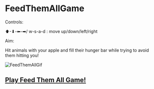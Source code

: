 # FeedThemAllGame
 Controls:

⬆-⬇-⬅-➡/ w-s-a-d : move up/down/left/right

Aim:

Hit animals with your apple and fill their hunger bar while trying to avoid them hitting you!

![FeedThemAllGif](https://user-images.githubusercontent.com/74989036/183790325-abb85351-d21d-4ae1-b81d-7d4f22b03af6.gif)

## [Play Feed Them All Game!](https://play.unity.com/mg/other/webgl-builds-231642)
